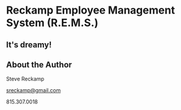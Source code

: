 # Reckamp Employee Management System (R.E.M.S.)
## It's dreamy!
## About the Author
Steve Reckamp

sreckamp@gmail.com

815.307.0018

